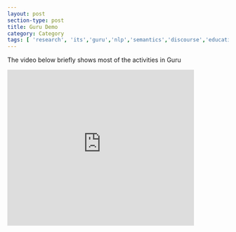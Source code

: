 ```yaml
---
layout: post
section-type: post
title: Guru Demo
category: Category
tags: [ 'research', 'its','guru','nlp','semantics','discourse','education','agents','demo' ]
---
```

The video below briefly shows most of the activities in Guru

<iframe width="425" height="355" src="https://www.youtube.com/embed/FjhXGYnowBY" frameborder="0" allowfullscreen></iframe>


